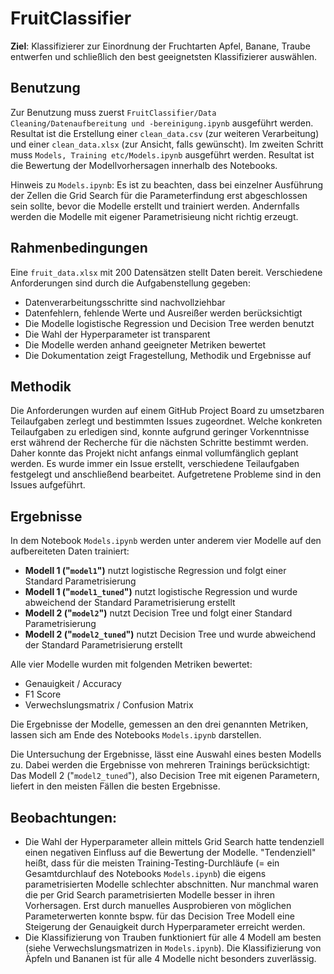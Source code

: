 # FruitClassifier

**Ziel**: Klassifizierer zur Einordnung der Fruchtarten Apfel, Banane, Traube entwerfen und schließlich den best geeignetsten Klassifizierer auswählen. 

## Benutzung 
Zur Benutzung muss zuerst ``FruitClassifier/Data Cleaning/Datenaufbereitung und -bereinigung.ipynb`` ausgeführt werden. Resultat ist die Erstellung einer ``clean_data.csv`` (zur weiteren Verarbeitung) und einer ``clean_data.xlsx`` (zur Ansicht, falls gewünscht). Im zweiten Schritt muss ``Models, Training etc/Models.ipynb`` ausgeführt werden. Resultat ist die Bewertung der Modellvorhersagen innerhalb des Notebooks. 

Hinweis zu ``Models.ipynb``: Es ist zu beachten, dass bei einzelner Ausführung der Zellen die Grid Search für die Parameterfindung erst abgeschlossen sein sollte, bevor die Modelle erstellt und trainiert werden. Andernfalls werden die Modelle mit eigener Parametrisieung nicht richtig erzeugt. 

## Rahmenbedingungen 

Eine ``fruit_data.xlsx`` mit 200 Datensätzen stellt Daten bereit. Verschiedene Anforderungen sind durch die Aufgabenstellung gegeben:

- Datenverarbeitungsschritte sind nachvollziehbar
- Datenfehlern, fehlende Werte und Ausreißer werden berücksichtigt
- Die Modelle logistische Regression und Decision Tree werden benutzt
- Die Wahl der Hyperparameter ist transparent
- Die Modelle werden anhand geeigneter Metriken bewertet
- Die Dokumentation zeigt Fragestellung, Methodik und Ergebnisse auf


## Methodik

Die Anforderungen wurden auf einem GitHub Project Board zu umsetzbaren Teilaufgaben zerlegt und bestimmten Issues zugeordnet. Welche konkreten Teilaufgaben zu erledigen sind, konnte aufgrund geringer Vorkenntnisse erst während der Recherche für die nächsten Schritte bestimmt werden. Daher konnte das Projekt nicht anfangs einmal vollumfänglich geplant werden. Es wurde immer ein Issue erstellt, verschiedene Teilaufgaben festgelegt und anschließend bearbeitet. Aufgetretene Probleme sind in den Issues aufgeführt.

## Ergebnisse

In dem Notebook ``Models.ipynb`` werden unter anderem vier Modelle auf den aufbereiteten Daten trainiert:

- **Modell 1 ("``model1``")** nutzt logistische Regression und folgt einer Standard Parametrisierung
- **Modell 1 ("``model1_tuned``")** nutzt logistische Regression und wurde abweichend der Standard Parametrisierung erstellt
- **Modell 2 ("``model2``")** nutzt Decision Tree und folgt einer Standard Parametrisierung
- **Modell 2 ("``model2_tuned``")** nutzt Decision Tree und wurde abweichend der Standard Parametrisierung erstellt

Alle vier Modelle wurden mit folgenden Metriken bewertet:

- Genauigkeit / Accuracy
- F1 Score
- Verwechslungsmatrix / Confusion Matrix


Die Ergebnisse der Modelle, gemessen an den drei genannten Metriken, lassen sich am Ende des Notebooks ``Models.ipynb`` darstellen.

Die Untersuchung der Ergebnisse, lässt eine Auswahl eines besten Modells zu. Dabei werden die Ergebnisse von mehreren Trainings berücksichtigt: Das Modell 2 ("``model2_tuned``"), also Decision Tree mit eigenen Parametern, liefert in den meisten Fällen die besten Ergebnisse. 


## Beobachtungen:

- Die Wahl der Hyperparameter allein mittels Grid Search hatte tendenziell einen negativen Einfluss auf die Bewertung der Modelle. "Tendenziell" heißt, dass für die meisten Training-Testing-Durchläufe (= ein Gesamtdurchlauf des Notebooks ``Models.ipynb``) die eigens parametrisierten Modelle schlechter abschnitten. Nur manchmal waren die per Grid Search parametrisierten Modelle besser in ihren Vorhersagen. Erst durch manuelles Ausprobieren von möglichen Parameterwerten konnte bspw. für das Decision Tree Modell eine Steigerung der Genauigkeit durch Hyperparameter erreicht werden. 
- Die Klassifizierung von Trauben funktioniert für alle 4 Modell am besten (siehe Verwechslungsmatrizen in ``Models.ipynb``). Die Klassifizierung von Äpfeln und Bananen ist für alle 4 Modelle nicht besonders zuverlässig.    
